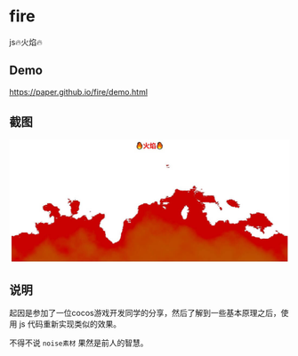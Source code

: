 # fire
js🔥火焰🔥

## Demo
https://paper.github.io/fire/demo.html

## 截图
![fire](./screenshot/fire.jpg)

## 说明
起因是参加了一位cocos游戏开发同学的分享，然后了解到一些基本原理之后，使用 js 代码重新实现类似的效果。

不得不说 `noise素材` 果然是前人的智慧。